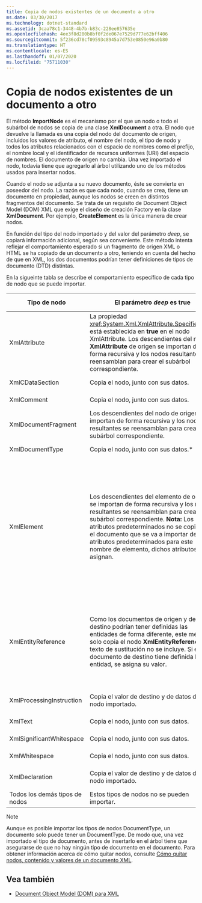 ```yaml
---
title: Copia de nodos existentes de un documento a otro
ms.date: 03/30/2017
ms.technology: dotnet-standard
ms.assetid: 3caa78c1-3448-4b7b-b83c-228ee857635e
ms.openlocfilehash: 4ee3f8d280b8bf0f2de067e7529d777e62bff406
ms.sourcegitcommit: 5f236cd78cf09593c8945a7d753e0850e96a0b80
ms.translationtype: HT
ms.contentlocale: es-ES
ms.lasthandoff: 01/07/2020
ms.locfileid: "75711030"
---
```

# <a name="copying-existing-nodes-from-one-document-to-another"></a>Copia de nodos existentes de un documento a otro
El método **ImportNode** es el mecanismo por el que un nodo o todo el subárbol de nodos se copia de una clase **XmlDocument** a otra. El nodo que devuelve la llamada es una copia del nodo del documento de origen, incluidos los valores de atributo, el nombre del nodo, el tipo de nodo y todos los atributos relacionados con el espacio de nombres como el prefijo, el nombre local y el identificador de recursos uniformes (URI) del espacio de nombres. El documento de origen no cambia. Una vez importado el nodo, todavía tiene que agregarlo al árbol utilizando uno de los métodos usados para insertar nodos.  
  
 Cuando el nodo se adjunta a su nuevo documento, éste se convierte en poseedor del nodo. La razón es que cada nodo, cuando se crea, tiene un documento en propiedad, aunque los nodos se creen en distintos fragmentos del documento. Se trata de un requisito de Document Object Model (DOM) XML que exige el diseño de creación Factory en la clase **XmlDocument**. Por ejemplo, **CreateElement** es la única manera de crear nodos.  
  
 En función del tipo del nodo importado y del valor del parámetro *deep*, se copiará información adicional, según sea conveniente. Este método intenta reflejar el comportamiento esperado si un fragmento de origen XML o HTML se ha copiado de un documento a otro, teniendo en cuenta del hecho de que en XML, los dos documentos podrían tener definiciones de tipos de documento (DTD) distintas.  
  
 En la sigueinte tabla se describe el comportamiento específico de cada tipo de nodo que se puede importar.  
  
|Tipo de nodo|El parámetro *deep* es true|El parámetro *deep* es false|  
|---------------|------------------------------|-------------------------------|  
|XmlAttribute|La propiedad <xref:System.Xml.XmlAttribute.Specified%2A> está establecida en **true** en el nodo XmlAttribute. Los descendientes del nodo **XmlAttribute** de origen se importan de forma recursiva y los nodos resultantes se reensamblan para crear el subárbol correspondiente.|El parámetro *deep* no se aplica a los nodos **XmlAttribute**, dado que siempre incluyen sus nodos secundarios cuando se importan.|  
|XmlCDataSection|Copia el nodo, junto con sus datos.|Copia el nodo, junto con sus datos.|  
|XmlComment|Copia el nodo, junto con sus datos.|Copia el nodo, junto con sus datos.|  
|XmlDocumentFragment|Los descendientes del nodo de origen se importan de forma recursiva y los nodos resultantes se reensamblan para crear el subárbol correspondiente.|Se crea una clase **XmlDocumentFragment** vacía.|  
|XmlDocumentType|Copia el nodo, junto con sus datos.*|Copia el nodo, junto con sus datos.*|  
|XmlElement|Los descendientes del elemento de origen se importan de forma recursiva y los nodos resultantes se reensamblan para crear el subárbol correspondiente. **Nota:**  Los atributos predeterminados no se copian. Si el documento que se va a importar define atributos predeterminados para este nombre de elemento, dichos atributos se asignan.|Los nodos del atributo especificado del elemento de origen se importan y los nodos **XmlAttribute** se adjuntan al nuevo elemento. Los nodos descendientes no se copian. **Nota:**  Los atributos predeterminados no se copian. Si el documento que se va a importar define atributos predeterminados para este nombre de elemento, dichos atributos se asignan.|  
|XmlEntityReference|Como los documentos de origen y de destino podrían tener definidas las entidades de forma diferente, este método solo copia el nodo **XmlEntityReference**. El texto de sustitución no se incluye. Si el documento de destino tiene definida la entidad, se asigna su valor.|Como los documentos de origen y de destino podrían tener definidas las entidades de forma diferente, este método solo copia el nodo **XmlEntityReference**. El texto de sustitución no se incluye. Si el documento de destino tiene definida la entidad, se asigna su valor.|  
|XmlProcessingInstruction|Copia el valor de destino y de datos del nodo importado.|Copia el valor de destino y de datos del nodo importado.|  
|XmlText|Copia el nodo, junto con sus datos.|Copia el nodo, junto con sus datos.|  
|XmlSignificantWhitespace|Copia el nodo, junto con sus datos.|Copia el nodo, junto con sus datos.|  
|XmlWhitespace|Copia el nodo, junto con sus datos.|Copia el nodo, junto con sus datos.|  
|XmlDeclaration|Copia el valor de destino y de datos del nodo importado.|Copia el valor de destino y de datos del nodo importado.|  
|Todos los demás tipos de nodos|Estos tipos de nodos no se pueden importar.|Estos tipos de nodos no se pueden importar.|  
  
> [!NOTE]
> Aunque es posible importar los tipos de nodos DocumentType, un documento solo puede tener un DocumentType. De modo que, una vez importado el tipo de documento, antes de insertarlo en el árbol tiene que asegurarse de que no hay ningún tipo de documento en el documento. Para obtener información acerca de cómo quitar nodos, consulte [Cómo quitar nodos, contenido y valores de un documento XML](../../../../docs/standard/data/xml/removing-nodes-content-and-values-from-an-xml-document.md).  
  
## <a name="see-also"></a>Vea también

- [Document Object Model (DOM) para XML](../../../../docs/standard/data/xml/xml-document-object-model-dom.md)
